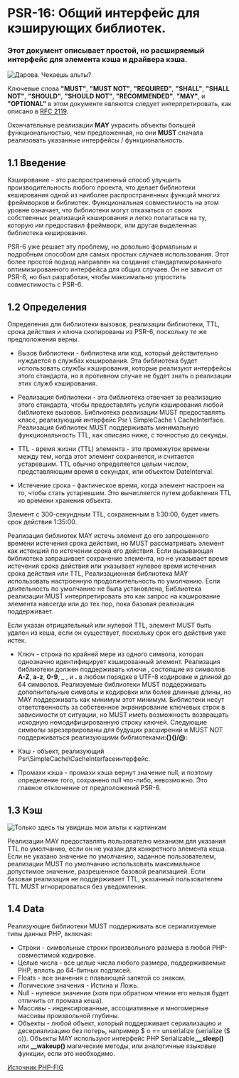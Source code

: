 # PSR-16: Общий интерфейс для кэширующих библиотек.

### Этот документ описывает простой, но расширяемый интерфейс для элемента кэша и драйвера кэша.

![Дарова. Чекаешь альты?](https://pbs.twimg.com/profile_images/1444689501880737797/xtLL2gE7_400x400.jpg)


Ключевые слова **"MUST"**, **"MUST NOT"**, **"REQUIRED"**, **"SHALL"**, **"SHALL NOT"**, **"SHOULD"**, **"SHOULD NOT"**, **"RECOMMENDED"**,  **"MAY"**, и **"OPTIONAL"** в этом документе являются следует интерпретировать, как описано в [RFC 2119](https://www.rfc-archive.org/getrfc.php?rfc=2119#gsc.tab=0).

Окончательные реализации **MAY** украсить объекты большей функциональностью, чем предложенная, но они **MUST** сначала реализовать указанные интерфейсы / функциональность.

## 1.1 Введение
Кэширование - это распространенный способ улучшить производительность любого проекта, что делает библиотеки кеширования одной из наиболее распространенных функций многих фреймворков и библиотек. Функциональная совместимость на этом уровне означает, что библиотеки могут отказаться от своих собственных реализаций кэширования и легко полагаться на ту, которую им предоставил фреймворк, или другая выделенная библиотека кеширования.

PSR-6 уже решает эту проблему, но довольно формальным и подробным способом для самых простых случаев использования. Этот более простой подход направлен на создание стандартизированного оптимизированного интерфейса для общих случаев. Он не зависит от PSR-6, но был разработан, чтобы максимально упростить совместимость с PSR-6.

## 1.2 Определения
Определения для библиотеки вызовов, реализации библиотеки, TTL, срока действия и ключа скопированы из PSR-6, поскольку те же предположения верны.

* Вызов библиотеки - библиотека или код, который действительно нуждается в службах кеширования. Эта библиотека будет использовать службы кэширования, которые реализуют интерфейсы этого стандарта, но в противном случае не будет знать о реализации этих служб кэширования.

* Реализация библиотеки - эта библиотека отвечает за реализацию этого стандарта, чтобы предоставлять услуги кэширования любой библиотеке вызовов. Библиотека реализации MUST предоставлять класс, реализующий интерфейс Psr \ SimpleCache \ CacheInterface. Реализация библиотек MUST поддерживать минимальную функциональность TTL, как описано ниже, с точностью до секунды.

* TTL - время жизни (TTL) элемента - это промежуток времени между тем, когда этот элемент сохраняется, и считается устаревшим. TTL обычно определяется целым числом, представляющим время в секундах, или объектом DateInterval.

* Истечение срока - фактическое время, когда элемент настроен на то, чтобы стать устаревшим. Это вычисляется путем добавления TTL ко времени хранения объекта.

Элемент с 300-секундным TTL, сохраненным в 1:30:00, будет иметь срок действия 1:35:00.



Реализация библиотек MAY истечь элемент до его запрошенного времени истечения срока действия, но MUST рассматривать элемент как истекший по истечении срока его действия. Если вызывающая библиотека запрашивает сохранение элемента, но не указывает время истечения срока действия или указывает нулевое время истечения срока действия или TTL, Реализационная библиотека MAY  использовать настроенную продолжительность по умолчанию. Если длительность по умолчанию не была установлена, Библиотека реализации MUST интерпретировать это как запрос на кэширование элемента навсегда или до тех пор, пока базовая реализация поддерживает.

Если указан отрицательный или нулевой TTL, элемент MUST быть удален из кеша, если он существует, поскольку срок его действия уже истек.

* Ключ - строка по крайней мере из одного символа, которая однозначно идентифицирует кэшированный элемент. Реализация библиотеки должен поддерживать ключи , состоящие из символов __A-Z__, __a-z__, __0-9__, _ , и __.__ в любом порядке в UTF-8 кодировке и длиной до 64 символов. Реализуемые библиотеки MUST поддерживать дополнительные символы и кодировки или более длинные длины, но MAY поддерживать как минимум этот минимум. Библиотеки несут ответственность за собственное экранирование ключевых строк в зависимости от ситуации, но MUST иметь возможность возвращать исходную немодифицированную строку ключей. Следующие символы зарезервированы для будущих расширений и MUST NOT поддерживаться реализующими библиотеками:__{}()/\@:__

* Кэш - объект, реализующий Psr\SimpleCache\CacheInterfaceинтерфейс.

* Промахи кэша - промахи кэша вернут значение null, и поэтому определение того, сохранено null что-либо, невозможно. Это главное отклонение от предположений PSR-6.

## 1.3 Кэш

![Только здесь ты увидишь мои альты к картинкам](http://d3fa1t.ninja/content/images/2018/11/cache.jpg)

Реализации MAY предоставлять пользователю механизм для указания TTL по умолчанию, если он не указан для конкретного элемента кеша. Если не указано значение по умолчанию, заданное пользователем, реализации MUST по умолчанию использовать максимальное допустимое значение, разрешенное базовой реализацией. Если базовая реализация не поддерживает TTL, указанный пользователем TTL MUST игнорироваться без уведомления.

## 1.4 Data

Реализующие библиотеки MUST поддерживать все сериализуемые типы данных PHP, включая:
* Строки - символьные строки произвольного размера в любой PHP-совместимой кодировке.
* Целые числа - все целые числа любого размера, поддерживаемые PHP, вплоть до 64-битных подписей.
* Floats - все значения с плавающей запятой со знаком.
* Логические значения - Истина и Ложь.
* Null - нулевое значение (хотя при обратном чтении его нельзя будет отличить от промаха кеша).
* Массивы - индексированные, ассоциативные и многомерные массивы произвольной глубины.
* Объекты - любой объект, который поддерживает сериализацию и десериализацию без потерь, например $ o == unserialize (serialize ($ o)). Объекты MAY используют интерфейс PHP Serializable,**__sleep()** или **__wakeup()** магические методы, или аналогичные языковые функции, если это необходимо.

[Источник PHP-FIG](https://www.php-fig.org/psr/psr-16/)
